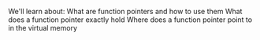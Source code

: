 We'll learn about:
What are function pointers and how to use them
What does a function pointer exactly hold
Where does a function pointer point to in the virtual memory
